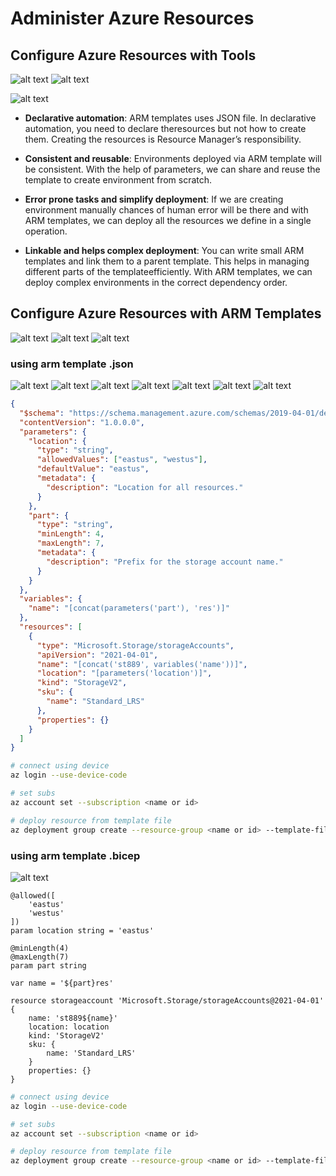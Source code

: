 # Administer Azure Resources

## Configure Azure Resources with Tools

![alt text](images/az-tools.png)
![alt text](images/arm-1images/.png)

![alt text](images/arm-template.png)

- **Declarative automation**:
  ARM templates uses JSON file. In declarative automation, you need to declare theresources but not how to create them. Creating the resources is Resource Manager’s responsibility.

- **Consistent and reusable**:
  Environments deployed via ARM template will be consistent. With the help of parameters, we can share and reuse the template to create environment from scratch.

- **Error prone tasks and simplify deployment**:
  If we are creating environment manually chances of human error will be there and with ARM templates, we can deploy all the resources we define in a single operation.

- **Linkable and helps complex deployment**:
  You can write small ARM templates and link them to a parent template. This helps in managing different parts of the templateefficiently. With ARM templates, we can deploy complex environments in the correct dependency order.

## Configure Azure Resources with ARM Templates

![alt text](images/arm-design-1.png)
![alt text](images/arm-design-2.png)
![alt text](images/arm-design-3.png)

### using arm template .json

![alt text](images/arm-template-json.png)
![alt text](images/arm-template-json-1.png)
![alt text](images/arm-template-json-2.png)
![alt text](images/arm-template-json-3.png)
![alt text](images/arm-template-json-4.png)
![alt text](images/arm-template-json-5.png)
![alt text](images/arm-template-json-6.png)

```json
{
  "$schema": "https://schema.management.azure.com/schemas/2019-04-01/deploymentTemplate.json#",
  "contentVersion": "1.0.0.0",
  "parameters": {
    "location": {
      "type": "string",
      "allowedValues": ["eastus", "westus"],
      "defaultValue": "eastus",
      "metadata": {
        "description": "Location for all resources."
      }
    },
    "part": {
      "type": "string",
      "minLength": 4,
      "maxLength": 7,
      "metadata": {
        "description": "Prefix for the storage account name."
      }
    }
  },
  "variables": {
    "name": "[concat(parameters('part'), 'res')]"
  },
  "resources": [
    {
      "type": "Microsoft.Storage/storageAccounts",
      "apiVersion": "2021-04-01",
      "name": "[concat('st889', variables('name'))]",
      "location": "[parameters('location')]",
      "kind": "StorageV2",
      "sku": {
        "name": "Standard_LRS"
      },
      "properties": {}
    }
  ]
}
```

```bash
# connect using device
az login --use-device-code

# set subs
az account set --subscription <name or id>

# deploy resource from template file
az deployment group create --resource-group <name or id> --template-file <path to template file>
```

### using arm template .bicep

![alt text](image-7.png)

```bicep
@allowed([
    'eastus'
    'westus'
])
param location string = 'eastus'

@minLength(4)
@maxLength(7)
param part string

var name = '${part}res'

resource storageaccount 'Microsoft.Storage/storageAccounts@2021-04-01' {
    name: 'st889${name}'
    location: location
    kind: 'StorageV2'
    sku: {
        name: 'Standard_LRS'
    }
    properties: {}
}
```

```bash
# connect using device
az login --use-device-code

# set subs
az account set --subscription <name or id>

# deploy resource from template file
az deployment group create --resource-group <name or id> --template-file <path to template file>
```
